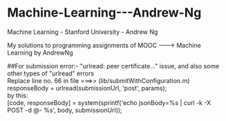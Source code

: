 # Machine-Learning---Andrew-Ng
Machine Learning - Stanford University - Andrew Ng

My solutions to programming assignments of MOOC ---> Machine Learning by AndrewNg


##For submission error:- "urlread: peer certificate..." issue, and also some other types of "urlread" errors
<br>
Replace line no. 66 in file ===>> (lib/submitWithConfiguration.m)<br>
responseBody = urlread(submissionUrl, 'post', params);
<br>
by this:<br>
[code, responseBody] = system(sprintf('echo jsonBody=%s | curl -k -X POST -d @- %s', body, submissionUrl));

